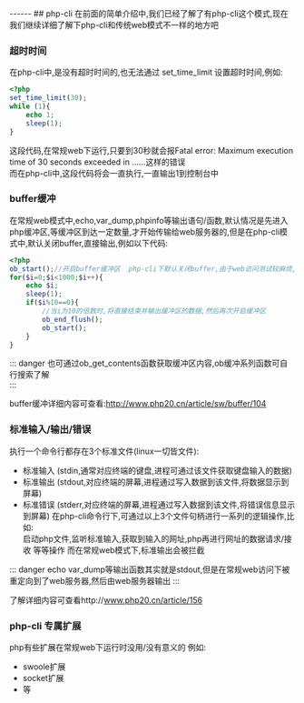 <head>
     <title>EasySwoole 入门教程|swoole 入门教程|php运行模式|phpCli|php命令行模式</title>
     <meta name="keywords" content="EasySwoole 入门教程|swoole 入门教程|php运行模式|phpCli|php命令行模式"/>
     <meta name="description" content="EasySwoole 入门教程|swoole 入门教程|php运行模式|phpCli|php命令行模式"/>
</head>
---<head>---
## php-cli
在前面的简单介绍中,我们已经了解了有php-cli这个模式,现在我们继续详细了解下php-cli和传统web模式不一样的地方吧  

### 超时时间  
在php-cli中,是没有超时时间的,也无法通过  set_time_limit 设置超时时间,例如:  

```php
<?php
set_time_limit(30);
while (1){
    echo 1;
    sleep(1);
}
```
这段代码,在常规web下运行,只要到30秒就会报Fatal error: Maximum execution time of 30 seconds exceeded in ......这样的错误  
而在php-cli中,这段代码将会一直执行,一直输出1到控制台中

### buffer缓冲 
在常规web模式中,echo,var_dump,phpinfo等输出语句/函数,默认情况是先进入php缓冲区,等缓冲区到达一定数量,才开始传输给web服务器的,但是在php-cli模式中,默认关闭buffer,直接输出,例如以下代码:  
```php
<?php
ob_start();//开启buffer缓冲区  php-cli下默认关闭buffer,由于web访问测试较麻烦,该段代码只为了查看以及测试缓冲区的作用,在web模式下,默认开启,无需手动开启,可自行配置
for($i=0;$i<1000;$i++){
    echo $i;
    sleep(1);
    if($i%10==0){
        //当i为10的倍数时,将直接结束并输出缓冲区的数据,然后再次开启缓冲区
        ob_end_flush();
        ob_start();
    }
}
```

::: danger 
也可通过ob_get_contents函数获取缓冲区内容,ob缓冲系列函数可自行搜索了解  
:::

buffer缓冲详细内容可查看:http://www.php20.cn/article/sw/buffer/104 
### 标准输入/输出/错误  
执行一个命令行都存在3个标准文件(linux一切皆文件): 
 * 标准输入 (stdin,通常对应终端的键盘,进程可通过该文件获取键盘输入的数据)
 * 标准输出 (stdout,对应终端的屏幕,进程通过写入数据到该文件,将数据显示到屏幕)
 * 标准错误 (stderr,对应终端的屏幕,进程通过写入数据到该文件,将错误信息显示到屏幕)
在php-cli命令行下,可通过以上3个文件句柄进行一系列的逻辑操作,比如:  
 启动php文件,监听标准输入,获取到输入的网址,php再进行网址的数据请求/接收 等等操作
而在常规web模式下,标准输出会被拦截 

::: danger 
echo var_dump等输出函数其实就是stdout,但是在常规web访问下被重定向到了web服务器,然后由web服务器输出
:::

了解详细内容可查看http://www.php20.cn/article/156
 

### php-cli 专属扩展
php有些扩展在常规web下运行时没用/没有意义的 例如: 
 * swoole扩展
 * socket扩展
 * 等




